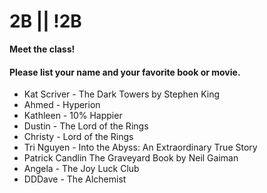 # 2B || !2B

**Meet the class!**

#### Please list your name and your favorite book or movie.
- Kat Scriver - The Dark Towers by Stephen King
- Ahmed - Hyperion
- Kathleen - 10% Happier
- Dustin - The Lord of the Rings
- Christy - Lord of the Rings
- Tri Nguyen - Into the Abyss: An Extraordinary True Story
- Patrick Candlin The Graveyard Book by Neil Gaiman
- Angela - The Joy Luck Club
- DDDave - The Alchemist